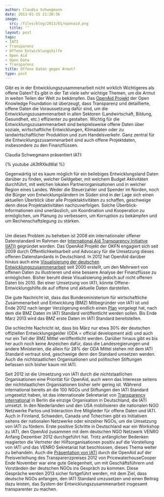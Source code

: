 ```yaml
---
author: Claudia Schwegmann
date: 2013-01-15 21:30:36
image:
  src: /files/blog/2013/01/openaid.png
  title: ''
layout: post
tags:
- IATI
- Transparenz
- Offene Entwicklungshilfe
- Open Aid
- Open Data
- Transparenz
title: Offene Daten gegen Armut?
type: post
---
```


Gibt es in der Entwicklungszusammenarbeit nicht wirklich Wichtigeres als offene Daten? Es gibt in der Tat viele sehr wichtige Themen, um die Armut in weiten Teilen der Welt zu bekämpfen. Das [OpenAid Projekt](http://www.openaid.de/de) der Open Knowledge Foundation ist überzeugt, dass Transparenz und detaillierte, offene Daten die Voraussetzung dafür sind, um die Entwicklungszusammenarbeit in allen Sektoren (Landwirtschaft, Bildung, Gesundheit, etc.) effizienter zu gestalten. Wichtig für die Entwicklungszusammenarbeit sind beispielsweise offene Daten über soziale, wirtschaftliche Entwicklungen, Klimadaten oder zu landwirtschaftlicher Produktion und zum Handelsverkehr. Ganz zentral für die Entwicklungszusammenarbeit sind auch offene Projektdaten, insbesondere zu den Finanzflüssen.

Claudia Schwegmann präsentiert IATI:

{% youtube JA3tRXkdWaI %}

Gegenwärtig ist es kaum möglich für ein beliebiges Entwicklungsland Daten darüber zu finden, welcher Geldgeber, mit welchem Budget Aktivitäten durchführt, mit welchen lokalen Partnerorganisationen und in welcher Region eines Landes. Weder die Steuerzahler und Spender im Norden, noch die Bürger von Entwicklungsländern im Süden sind in der Lage sich einen aktuellen Überblick über alle Projektaktivitäten zu schaffen, geschweige denn diese Projektaktivitäten nachzuverfolgen. Solche Überblick-Informationen sind unerlässlich, um Koordination und Kooperation zu ermöglichen, um Planung zu verbessern, um Korruption zu bekämpfen und um Rechenschaftslegung zu stärken.  
 

Um dieses Problem zu beheben ist 2008 ein internationaler offener Datenstandard im Rahmen der [International Aid Transparency Initiative (IATI)](http://www.aidtransparency.net/) gegründet worden. Das OpenAid Projekt der OKFN engagiert sich seit 2009 durch Öffentlichkeitsarbeit und Advocacy für die Umsetzung dieses offenen Datenstandards in Deutschland. In 2012 hat OpenAid darüber hinaus auch eine [Visualisierung der deutschen Entwicklungszusammenarbeit](http://www.offene-entwicklungshilfe.de/) seit 2000 erstellt, um den Mehrwert von offenen Daten zu illustrieren und eine bessere Analyse der Finanzflüsse zu ermöglichen. Bisher beruht diese Visualisierung jedoch auf nicht offenen Daten bis 2010. Bei einer Umsetzung von IATI, könnte Offene-Entwicklungshilfe.de auf offene und aktuelle Daten darstellen.

Die gute Nachricht ist, dass das Bundesministerium für wirtschaftliche Zusammenarbeit und Entwicklung (BMZ) Mitbegründer von IATI ist und Ende 2012 nach langer Verzögerung endlich einen [Plan](http://www.aidtransparency.net/implementation/attachment/iati-implementation-schedule_germany) vorgelegt hat, nach dem die BMZ Daten im IATI Standard veröffentlicht werden sollen. Bis Ende März 2013 wird das BMZ erste Daten im IATI Standard bereitstellen.

Die schlechte Nachricht ist, dass bis März nur etwa 30% der deutschen offiziellen Entwicklungsgelder (ODA = official development aid) und auch nur ein Teil der BMZ Mittel veröffentlicht werden. Darüber hinaus gibt es bis her auch noch keine Anzeichen dafür, dass die Landesregierungen und andere Ministerien, die allein für 28% der ODA Mittel stehen mit dem IATI Standard vertraut sind, geschweige denn den Standard umsetzen werden. Auch die nichtstaatlichen Organisationen und politischen Stiftungen befassen sich bisher kaum mit IATI.

Seit 2012 ist die Umsetzung von IATI durch die nichtstaatlichen Organisationen eine Priorität für OpenAid, auch wenn das Interesse seitens der nichtstaatlichen Organisationen bisher sehr gering ist. Während international bereits an die 100 NGOs und Stiftungen den IATI Standard umgesetzt haben, ist das internationale Sekretariat von [Transparency International](http://www.transparency.org/whoweare/accountability/iati/1/) in Berlin die einzige Organisation in Deutschland, die IATI umsetzt. In den Niederlanden und den USA mobilisieren die nationalen NGO Netzwerke Partos und Interaction ihre Mitglieder für offene Daten und IATI. Auch in Finnland, Schweden, Canada und Tchechien gibt es Initiativen seitens der nationalen Netzwerke oder einzelner NGOs, um die Umsetzung von IATI zu fördern. Erste positive Schritte in Deutschland war ein Workshop zu IATI, den OpenAid zusammen mit dem deutschen NGO Netzwerk VENRO Anfang Dezember 2012 durchgeführt hat. Trotz anfänglicher Bedenken reagierten die Vertreter der Hilfsorganisationen positiv auf die Vorstellung von IATI und das VENRO Sekretariat hat beschlossen, dieses Thema weiter zu behandeln. Auch die [Präsentation von IATI](http://www.youtube.com/watch?v=JA3tRXkdWaI) durch die OpenAid auf der Preisverleihung des Transparenzpreises 2012 von PricewaterhouseCooper Ende November war eine gute Gelegenheit, um mit Geschäftsführern und Vorständen der deutschen NGOs ins Gespräch zu kommen. Diese Gespräche werden 2013 sicher fortgeführt werden, mit dem Ziel, dass deutsche NGOs anfangen, den IATI Standard umzusetzen und einen Beitrag dazu leisten, das System der Entwicklungszusammenarbeit insgesamt transparenter zu machen.
